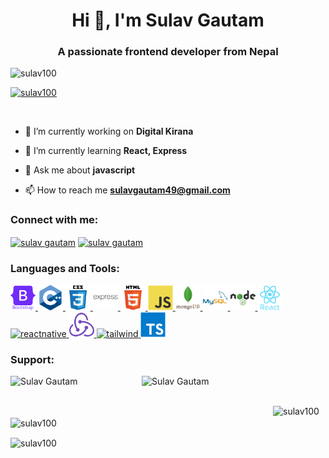 <h1 align="center">Hi 👋, I'm Sulav Gautam</h1>
<h3 align="center">A passionate frontend developer from Nepal</h3>
<img align="right" alt="" src="https://gifdb.com/images/high/coding-animated-laptop-flow-stream-ja04010rm5o68zfk.gif" width="200px">
<p align="left"> <img src="https://komarev.com/ghpvc/?username=sulav100&label=Profile%20views&color=0e75b6&style=flat" alt="sulav100" /> </p>

<p align="left"> <a href="https://github.com/ryo-ma/github-profile-trophy"><img src="https://github-profile-trophy.vercel.app/?username=sulav100" alt="sulav100" /></a> </p>

<p align="left"> <a href="https://twitter.com/" target="blank"><img src="https://img.shields.io/twitter/follow/?logo=twitter&style=for-the-badge" alt="" /></a> </p>

- 🔭 I’m currently working on **Digital Kirana**

- 🌱 I’m currently learning **React, Express**

- 💬 Ask me about **javascript**

- 📫 How to reach me **sulavgautam49@gmail.com**

<h3 align="left">Connect with me:</h3>
<p align="left">
<a href="https://linkedin.com/in/sulav gautam" target="blank"><img align="center" src="https://raw.githubusercontent.com/rahuldkjain/github-profile-readme-generator/master/src/images/icons/Social/linked-in-alt.svg" alt="sulav gautam" height="30" width="40" /></a>
<a href="https://fb.com/sulav gautam" target="blank"><img align="center" src="https://raw.githubusercontent.com/rahuldkjain/github-profile-readme-generator/master/src/images/icons/Social/facebook.svg" alt="sulav gautam" height="30" width="40" /></a>
</p>

<h3 align="left">Languages and Tools:</h3>
<p align="left"> <a href="https://getbootstrap.com" target="_blank" rel="noreferrer"> <img src="https://raw.githubusercontent.com/devicons/devicon/master/icons/bootstrap/bootstrap-plain-wordmark.svg" alt="bootstrap" width="40" height="40"/> </a> <a href="https://www.w3schools.com/cpp/" target="_blank" rel="noreferrer"> <img src="https://raw.githubusercontent.com/devicons/devicon/master/icons/cplusplus/cplusplus-original.svg" alt="cplusplus" width="40" height="40"/> </a> <a href="https://www.w3schools.com/css/" target="_blank" rel="noreferrer"> <img src="https://raw.githubusercontent.com/devicons/devicon/master/icons/css3/css3-original-wordmark.svg" alt="css3" width="40" height="40"/> </a> <a href="https://expressjs.com" target="_blank" rel="noreferrer"> <img src="https://raw.githubusercontent.com/devicons/devicon/master/icons/express/express-original-wordmark.svg" alt="express" width="40" height="40"/> </a> <a href="https://www.w3.org/html/" target="_blank" rel="noreferrer"> <img src="https://raw.githubusercontent.com/devicons/devicon/master/icons/html5/html5-original-wordmark.svg" alt="html5" width="40" height="40"/> </a> <a href="https://developer.mozilla.org/en-US/docs/Web/JavaScript" target="_blank" rel="noreferrer"> <img src="https://raw.githubusercontent.com/devicons/devicon/master/icons/javascript/javascript-original.svg" alt="javascript" width="40" height="40"/> </a> <a href="https://www.mongodb.com/" target="_blank" rel="noreferrer"> <img src="https://raw.githubusercontent.com/devicons/devicon/master/icons/mongodb/mongodb-original-wordmark.svg" alt="mongodb" width="40" height="40"/> </a> <a href="https://www.mysql.com/" target="_blank" rel="noreferrer"> <img src="https://raw.githubusercontent.com/devicons/devicon/master/icons/mysql/mysql-original-wordmark.svg" alt="mysql" width="40" height="40"/> </a> <a href="https://nodejs.org" target="_blank" rel="noreferrer"> <img src="https://raw.githubusercontent.com/devicons/devicon/master/icons/nodejs/nodejs-original-wordmark.svg" alt="nodejs" width="40" height="40"/> </a> <a href="https://reactjs.org/" target="_blank" rel="noreferrer"> <img src="https://raw.githubusercontent.com/devicons/devicon/master/icons/react/react-original-wordmark.svg" alt="react" width="40" height="40"/> </a> <a href="https://reactnative.dev/" target="_blank" rel="noreferrer"> <img src="https://reactnative.dev/img/header_logo.svg" alt="reactnative" width="40" height="40"/> </a> <a href="https://redux.js.org" target="_blank" rel="noreferrer"> <img src="https://raw.githubusercontent.com/devicons/devicon/master/icons/redux/redux-original.svg" alt="redux" width="40" height="40"/> </a> <a href="https://tailwindcss.com/" target="_blank" rel="noreferrer"> <img src="https://www.vectorlogo.zone/logos/tailwindcss/tailwindcss-icon.svg" alt="tailwind" width="40" height="40"/> </a> <a href="https://www.typescriptlang.org/" target="_blank" rel="noreferrer"> <img src="https://raw.githubusercontent.com/devicons/devicon/master/icons/typescript/typescript-original.svg" alt="typescript" width="40" height="40"/> </a> </p>

<h3 align="left">Support:</h3>
<p><a href="https://www.buymeacoffee.com/Sulav Gautam"> <img align="left" src="https://cdn.buymeacoffee.com/buttons/v2/default-yellow.png" height="50" width="210" alt="Sulav Gautam" /></a><a href="https://ko-fi.com/Sulav Gautam"> <img align="left" src="https://cdn.ko-fi.com/cdn/kofi3.png?v=3" height="50" width="210" alt="Sulav Gautam" /></a></p><br><br>

<p><img align="left" src="https://github-readme-stats.vercel.app/api/top-langs?username=sulav100&show_icons=true&locale=en&layout=compact" alt="sulav100" /></p>

<p>&nbsp;<img align="center" src="https://github-readme-stats.vercel.app/api?username=sulav100&show_icons=true&locale=en" alt="sulav100" /></p>

<p><img align="center" src="https://github-readme-streak-stats.herokuapp.com/?user=sulav100&" alt="sulav100" /></p>
